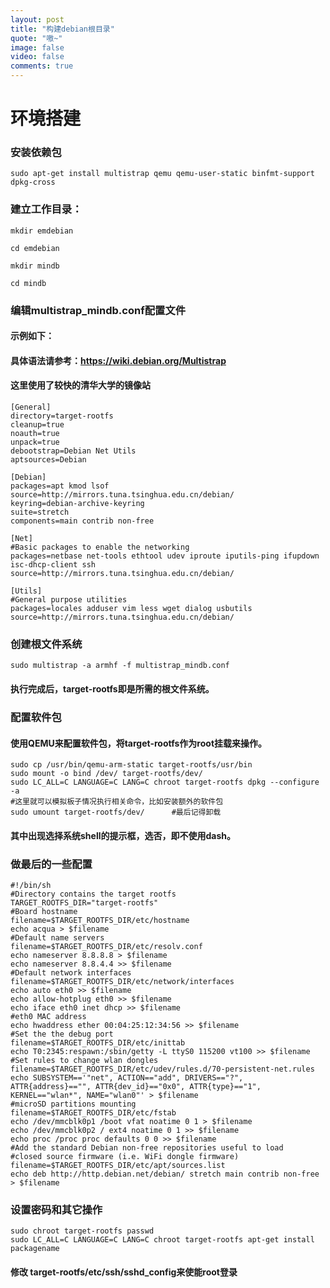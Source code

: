 ```yaml
---
layout: post
title: "构建debian根目录"
quote: "嗷~"
image: false
video: false
comments: true
---
```


# 环境搭建
### 安装依赖包

`sudo apt-get install multistrap qemu qemu-user-static binfmt-support dpkg-cross`

### 建立工作目录：
`mkdir emdebian`

`cd emdebian`

`mkdir mindb`

`cd mindb`

### 编辑multistrap_mindb.conf配置文件

#### 示例如下：

#### 具体语法请参考：https://wiki.debian.org/Multistrap

#### 这里使用了较快的清华大学的镜像站

```
[General]
directory=target-rootfs
cleanup=true
noauth=true
unpack=true
debootstrap=Debian Net Utils
aptsources=Debian

[Debian]
packages=apt kmod lsof
source=http://mirrors.tuna.tsinghua.edu.cn/debian/
keyring=debian-archive-keyring
suite=stretch
components=main contrib non-free

[Net]
#Basic packages to enable the networking
packages=netbase net-tools ethtool udev iproute iputils-ping ifupdown isc-dhcp-client ssh
source=http://mirrors.tuna.tsinghua.edu.cn/debian/

[Utils]
#General purpose utilities
packages=locales adduser vim less wget dialog usbutils
source=http://mirrors.tuna.tsinghua.edu.cn/debian/
```

### 创建根文件系统

`sudo multistrap -a armhf -f multistrap_mindb.conf`

#### 执行完成后，target-rootfs即是所需的根文件系统。

### 配置软件包
#### 使用QEMU来配置软件包，将target-rootfs作为root挂载来操作。

```
sudo cp /usr/bin/qemu-arm-static target-rootfs/usr/bin
sudo mount -o bind /dev/ target-rootfs/dev/
sudo LC_ALL=C LANGUAGE=C LANG=C chroot target-rootfs dpkg --configure -a
#这里就可以模拟板子情况执行相关命令，比如安装额外的软件包
sudo umount target-rootfs/dev/      #最后记得卸载
```

#### 其中出现选择系统shell的提示框，选否，即不使用dash。

### 做最后的一些配置

```
#!/bin/sh
#Directory contains the target rootfs
TARGET_ROOTFS_DIR="target-rootfs"
#Board hostname
filename=$TARGET_ROOTFS_DIR/etc/hostname
echo acqua > $filename
#Default name servers
filename=$TARGET_ROOTFS_DIR/etc/resolv.conf
echo nameserver 8.8.8.8 > $filename
echo nameserver 8.8.4.4 >> $filename
#Default network interfaces
filename=$TARGET_ROOTFS_DIR/etc/network/interfaces
echo auto eth0 >> $filename
echo allow-hotplug eth0 >> $filename
echo iface eth0 inet dhcp >> $filename
#eth0 MAC address
echo hwaddress ether 00:04:25:12:34:56 >> $filename
#Set the the debug port
filename=$TARGET_ROOTFS_DIR/etc/inittab
echo T0:2345:respawn:/sbin/getty -L ttyS0 115200 vt100 >> $filename
#Set rules to change wlan dongles
filename=$TARGET_ROOTFS_DIR/etc/udev/rules.d/70-persistent-net.rules
echo SUBSYSTEM=='"net", ACTION=="add", DRIVERS=="?", ATTR{address}=="", ATTR{dev_id}=="0x0", ATTR{type}=="1", KERNEL=="wlan*", NAME="wlan0"' > $filename
#microSD partitions mounting
filename=$TARGET_ROOTFS_DIR/etc/fstab
echo /dev/mmcblk0p1 /boot vfat noatime 0 1 > $filename
echo /dev/mmcblk0p2 / ext4 noatime 0 1 >> $filename
echo proc /proc proc defaults 0 0 >> $filename
#Add the standard Debian non-free repositories useful to load
#closed source firmware (i.e. WiFi dongle firmware)
filename=$TARGET_ROOTFS_DIR/etc/apt/sources.list
echo deb http://http.debian.net/debian/ stretch main contrib non-free > $filename
```

### 设置密码和其它操作

```
sudo chroot target-rootfs passwd
sudo LC_ALL=C LANGUAGE=C LANG=C chroot target-rootfs apt-get install packagename
```

#### 修改 target-rootfs/etc/ssh/sshd_config来使能root登录
